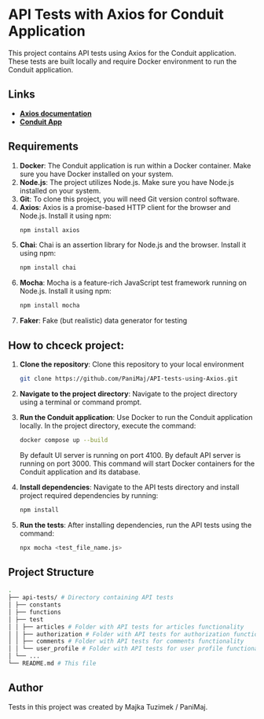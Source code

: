 # API Tests with Axios for Conduit Application

This project contains API tests using Axios for the Conduit application. These tests are built locally and require Docker environment to run the Conduit application.

## Links

- **[Axios documentation](https://axios-http.com/docs/intro)**
- **[Conduit App](https://github.com/cypress-io/cypress-example-conduit-app)**

## Requirements

1. **Docker**: The Conduit application is run within a Docker container. Make sure you have Docker installed on your system.
2. **Node.js**: The project utilizes Node.js. Make sure you have Node.js installed on your system.
3. **Git**: To clone this project, you will need Git version control software.
4. **Axios**: Axios is a promise-based HTTP client for the browser and Node.js. Install it using npm:
   ```sh
   npm install axios
   ```
5. **Chai**: Chai is an assertion library for Node.js and the browser. Install it using npm:
   ```sh
   npm install chai
   ```
6. **Mocha**: Mocha is a feature-rich JavaScript test framework running on Node.js. Install it using npm:
   ```sh
   npm install mocha
   ```
7. **Faker**: Fake (but realistic) data generator for testing

## How to chceck project:

1. **Clone the repository**: Clone this repository to your local environment

   ```sh
   git clone https://github.com/PaniMaj/API-tests-using-Axios.git
   ```

2. **Navigate to the project directory**: Navigate to the project directory using a terminal or command prompt.

3. **Run the Conduit application**: Use Docker to run the Conduit application locally. In the project directory, execute the command:

   ```sh
   docker compose up --build
   ```

   By default UI server is running on port 4100.
   By default API server is running on port 3000.
   This command will start Docker containers for the Conduit application and its database.

4. **Install dependencies**: Navigate to the API tests directory and install project required dependencies by running:

   ```sh
   npm install
   ```

5. **Run the tests**: After installing dependencies, run the API tests using the command:
   ```sh
   npx mocha <test_file_name.js>
   ```

## Project Structure

```bash
.
├── api-tests/ # Directory containing API tests
│ ├── constants
│ ├── functions
│ ├── test
│ │ ├── articles # Folder with API tests for articles functionality
│ │ ├── authorization # Folder with API tests for authorization functionality
│ │ ├── comments # Folder with API tests for comments functionality
│ │ └── user_profile # Folder with API tests for user profile functionality
│ └── ...
└── README.md # This file
```

## Author

Tests in this project was created by Majka Tuzimek / PaniMaj.
